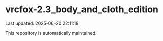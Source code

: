 # vrcfox-2.3_body_and_cloth_edition

Last updated: 2025-06-20 22:11:18

This repository is automatically maintained.
